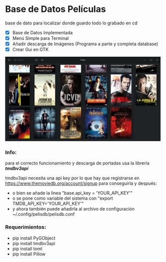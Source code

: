 # Base de Datos Películas

base de dato para localizar donde guardo todo lo grabado en cd

- [x] Base de Datos Implementada
- [x] Menú Simple para Terminal
- [x] Añadir descarga de Imágenes (Programa a parte y completa database)
- [x] Crear Gui en GTK

<img title="" src="./captura.png" alt="" width="500">

### Info:

para el correcto funcionamiento y descarga de portadas usa la librería ***tmdbv3api***

tmdbv3api necesita una api key por lo que hay que 
registrarse en https://www.themoviedb.org/account/signup 
para conseguirla y después: 

* o bien se añade la linea "base.api_key = 'YOUR_API_KEY'" 
* o se pone como variable del sistema con "export TMDB_API_KEY='YOUR_API_KEY'"
* y ahora también puede añadirla al archivo de configuración ~/.config/pelisdb/pelisdb.conf

### Requerimientos:

* pip install PyGObject
* pip install tmdbv3api
* pip install toml
* pip install Pillow
